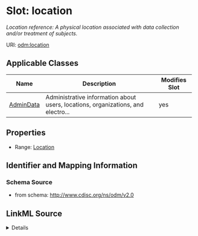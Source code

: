# Slot: location


_Location reference: A physical location associated with data collection and/or treatment of subjects._



URI: [odm:location](http://www.cdisc.org/ns/odm/v2.0/location)



<!-- no inheritance hierarchy -->




## Applicable Classes

| Name | Description | Modifies Slot |
| --- | --- | --- |
[AdminData](AdminData.md) | Administrative information about users, locations, organizations, and electro... |  yes  |







## Properties

* Range: [Location](Location.md)





## Identifier and Mapping Information







### Schema Source


* from schema: http://www.cdisc.org/ns/odm/v2.0




## LinkML Source

<details>
```yaml
name: location
description: 'Location reference: A physical location associated with data collection
  and/or treatment of subjects.'
from_schema: http://www.cdisc.org/ns/odm/v2.0
rank: 1000
identifier: false
alias: location
domain_of:
- AdminData
range: Location

```
</details>
